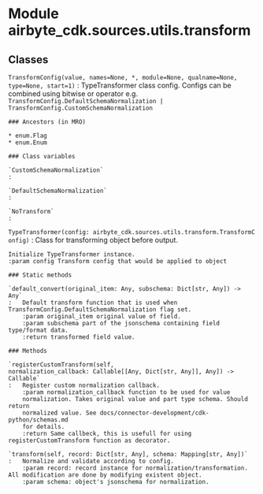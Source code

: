 Module airbyte_cdk.sources.utils.transform
==========================================

Classes
-------

`TransformConfig(value, names=None, *, module=None, qualname=None, type=None, start=1)`
:   TypeTransformer class config. Configs can be combined using bitwise or operator e.g.
        ```
        TransformConfig.DefaultSchemaNormalization | TransformConfig.CustomSchemaNormalization
        ```

    ### Ancestors (in MRO)

    * enum.Flag
    * enum.Enum

    ### Class variables

    `CustomSchemaNormalization`
    :

    `DefaultSchemaNormalization`
    :

    `NoTransform`
    :

`TypeTransformer(config: airbyte_cdk.sources.utils.transform.TransformConfig)`
:   Class for transforming object before output.
    
    Initialize TypeTransformer instance.
    :param config Transform config that would be applied to object

    ### Static methods

    `default_convert(original_item: Any, subschema: Dict[str, Any]) ‑> Any`
    :   Default transform function that is used when TransformConfig.DefaultSchemaNormalization flag set.
        :param original_item original value of field.
        :param subschema part of the jsonschema containing field type/format data.
        :return transformed field value.

    ### Methods

    `registerCustomTransform(self, normalization_callback: Callable[[Any, Dict[str, Any]], Any]) ‑> Callable`
    :   Register custom normalization callback.
        :param normalization_callback function to be used for value
        normalization. Takes original value and part type schema. Should return
        normalized value. See docs/connector-development/cdk-python/schemas.md
        for details.
        :return Same callbeck, this is usefull for using registerCustomTransform function as decorator.

    `transform(self, record: Dict[str, Any], schema: Mapping[str, Any])`
    :   Normalize and validate according to config.
        :param record: record instance for normalization/transformation. All modification are done by modifying existent object.
        :param schema: object's jsonschema for normalization.
